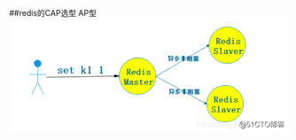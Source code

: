 ##redis的CAP选型
AP型
![](.z_04_分布式_redis_00_cap_images/8423c8b9.png)
[](https://blog.51cto.com/u_12132623/3066090)

